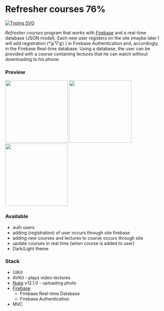 # Refresher courses 76%

[![Typing SVG](https://readme-typing-svg.demolab.com?font=Alata&pause=1000&color=F7F7F7&background=80FFC400&width=435&lines=Insanity+is+doing+the+same+thing;over+and+over+again;expecting+different+results.;Albert+Einstein)](https://git.io/typing-svg)

*Refresher courses* program that works with [Firebase](https://firebase.google.com/) and a real-time database (JSON model). Each new user registers on the site (maybe later I will add registration (*≧▽≦) ) in Firebase Authentication and, accordingly, in the Firebase Real-time database. Using a database, the user can be provided with a course containing lectures that he can watch without downloading to his phone.

### Preview
<p>
  <img src="https://user-images.githubusercontent.com/91137341/233851587-45e4bbbd-cef1-4015-8723-8197b9d3c59d.jpg" width="200">
  <img src="https://user-images.githubusercontent.com/91137341/233852059-297c25d4-a033-497d-81ef-d82f23200cfe.jpg" width="200">
  <img src="https://user-images.githubusercontent.com/91137341/233852246-344714e9-aaff-4cce-9c5b-6b11207efb2e.jpg" width="200">
</p>

### Available

+ auth users
+ adding (registration) of user occurs through site firebase
+ adding new courses and lectures to course occurs through site
+ update courses in real time (when course is added to user)
+ Dark/Light theme

### Stack

+ UIKit
+ AVKit - plays video-lectures
+ [Nuke](https://github.com/kean/Nuke) v12.1.0 - uploading photo
+ [Firebase](https://firebase.google.com/)
  + Firebase Real-time Database
  + Firebase Authentication 
+ MVC
